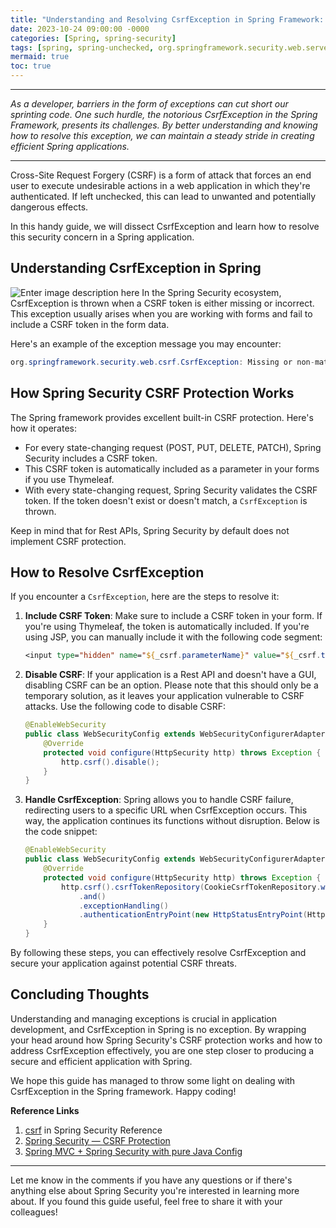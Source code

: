 ```yaml
---
title: "Understanding and Resolving CsrfException in Spring Framework: Your Ultimate Guide"
date: 2023-10-24 09:00:00 -0000
categories: [Spring, spring-security]
tags: [spring, spring-unchecked, org.springframework.security.web.server.csrf]
mermaid: true
toc: true
---
```


---


_As a developer, barriers in the form of exceptions can cut short our sprinting code. One such hurdle, the notorious CsrfException in the Spring Framework, presents its challenges. By better understanding and knowing how to resolve this exception, we can maintain a steady stride in creating efficient Spring applications._

---

Cross-Site Request Forgery (CSRF) is a form of attack that forces an end user to execute undesirable actions in a web application in which they're authenticated. If left unchecked, this can lead to unwanted and potentially dangerous effects. 

In this handy guide, we will dissect CsrfException and learn how to resolve this security concern in a Spring application.

## Understanding CsrfException in Spring

![Enter image description here](https://)
In the Spring Security ecosystem, CsrfException is thrown when a CSRF token is either missing or incorrect. This exception usually arises when you are working with forms and fail to include a CSRF token in the form data.

Here's an example of the exception message you may encounter:

```java
org.springframework.security.web.csrf.CsrfException: Missing or non-matching CSRF token.
```

## How Spring Security CSRF Protection Works

The Spring framework provides excellent built-in CSRF protection. Here's how it operates:

- For every state-changing request (POST, PUT, DELETE, PATCH), Spring Security includes a CSRF token.
- This CSRF token is automatically included as a parameter in your forms if you use Thymeleaf.
- With every state-changing request, Spring Security validates the CSRF token. If the token doesn't exist or doesn't match, a `CsrfException` is thrown.

Keep in mind that for Rest APIs, Spring Security by default does not implement CSRF protection.

## How to Resolve CsrfException

If you encounter a `CsrfException`, here are the steps to resolve it:

1. **Include CSRF Token**: Make sure to include a CSRF token in your form. If you're using Thymeleaf, the token is automatically included. If you're using JSP, you can manually include it with the following code segment:

    ```jsp
    <input type="hidden" name="${_csrf.parameterName}" value="${_csrf.token}"/>
    ```

2. **Disable CSRF**: If your application is a Rest API and doesn't have a GUI, disabling CSRF can be an option. Please note that this should only be a temporary solution, as it leaves your application vulnerable to CSRF attacks. Use the following code to disable CSRF:

    ```java
    @EnableWebSecurity
    public class WebSecurityConfig extends WebSecurityConfigurerAdapter {
        @Override
        protected void configure(HttpSecurity http) throws Exception {
            http.csrf().disable();
        }
    }
    ```

3. **Handle CsrfException**: Spring allows you to handle CSRF failure, redirecting users to a specific URL when CsrfException occurs. This way, the application continues its functions without disruption. Below is the code snippet:

    ```java
    @EnableWebSecurity
    public class WebSecurityConfig extends WebSecurityConfigurerAdapter {
        @Override
        protected void configure(HttpSecurity http) throws Exception {
            http.csrf().csrfTokenRepository(CookieCsrfTokenRepository.withHttpOnlyFalse())
                .and()
                .exceptionHandling()
                .authenticationEntryPoint(new HttpStatusEntryPoint(HttpStatus.UNAUTHORIZED));
        }
    }
    ```

By following these steps, you can effectively resolve CsrfException and secure your application against potential CSRF threats.

## Concluding Thoughts

Understanding and managing exceptions is crucial in application development, and CsrfException in Spring is no exception. By wrapping your head around how Spring Security's CSRF protection works and how to address CsrfException effectively, you are one step closer to producing a secure and efficient application with Spring.

We hope this guide has managed to throw some light on dealing with CsrfException in the Spring framework. Happy coding!

**Reference Links**

1. [csrf](https://docs.spring.io/spring-security/site/docs/current/reference/html5/#servlet-csrf) in Spring Security Reference
2. [Spring Security — CSRF Protection](https://www.baeldung.com/spring-security-csrf)
3. [Spring MVC + Spring Security with pure Java Config](http://spring.io/blog/2013/07/04/spring-security-java-config-preview-csrf-protection/)

---

Let me know in the comments if you have any questions or if there's anything else about Spring Security you're interested in learning more about. If you found this guide useful, feel free to share it with your colleagues!
